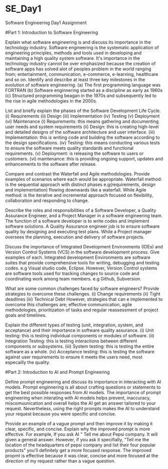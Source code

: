 # SE_Day1
Software Engineering Day1 Assignment

#Part 1: Introduction to Software Engineering

Explain what software engineering is and discuss its importance in the technology industry.
Software engineering is the systematic application of engineering principles, methods and tools used in developing and maintaining a high quality system software.
It's importance in the technology industry cannot be over emphasized because the creation of software apps has solved alot of peoples problem in the world ranging from; entertainment, communication, e-commerce, e-learning, healthcare and so on.
Identify and describe at least three key milestones in the evolution of software engineering.
(a) The first programming language was FORTRAN
(b) Software enginnering started as a discipline as early as 1960s
(c) Structured programming beagan in the 1970s and subsequently led to the rise in agile methodologies in the 2000s.

List and briefly explain the phases of the Software Development Life Cycle.
(i) Requirements (ii) Design (iii) Implementation (iv) Testing (v) Deployment (vi) Maintenance
(i) Requirements: this means gathering and documenting user needs and system requirements
(ii) Design: this is creating high-level and detailed designs of the software architecture and user interface.
(iii) Implementation: this is writing code and building the software according to the design specifications.
(iv) Testing: this means conducting various tests to ensure the software meets quality standards and functional requirements.
(v) Deployment: is releasing the software to users or customers.
(vi) maintenance: this is providing ongoing support, updates and enhancements to the software after release.

Compare and contrast the Waterfall and Agile methodologies. Provide examples of scenarios where each would be appropriate.
Waterfall method: is the sequential approach with distinct phases e.g(requirements, design and implementation) flowing downwards like a waterfall.
While Agile method: is the iterative and incremental approach focused on flexibility, collaboration and responding to change.

Describe the roles and responsibilities of a Software Developer, a Quality Assurance Engineer, and a Project Manager in a software engineering team.
The function of a software developer is to write codes and implement software solutions.
A Quality Assurance engineer job is to ensure software quality by designing and executing test plans.
While a Project manager oversees the planning, execution and delivery of software projects.

Discuss the importance of Integrated Development Environments (IDEs) and Version Control Systems (VCS) in the software development process. Give examples of each.
Integrated development Environments are software suites that provide comprehensive tools for writing, debugging and testing codes. e.g Visual studio code, Eclipse.
However, Version Control systems are software tools used for tracking changes to source code and coordinating work among team members. e.g Github, Subversion.


What are some common challenges faced by software engineers? Provide strategies to overcome these challenges.
(i) Change requirements (ii) Tight deadlines (iii) Technical Debt
However, strategies that can e implemented to overcome this challenges are; effective communication, agile methodologies, prioritization of tasks and regular reassessment of project goals and timelines.

Explain the different types of testing (unit, integration, system, and acceptance) and their importance in software quality assurance.
(i) Unit testing: this is testing individual components or modules of software.
(ii) Integration Testing: this is testing interactions between different components or subsystems.
(iii) System testing: this is testing the entire software as a whole.
(iv) Acceptance testing: this is testing the software against user requirements to ensure it meets the users need, most especailly the quality.

#Part 2: Introduction to AI and Prompt Engineering

Define prompt engineering and discuss its importance in interacting with AI models.
Prompt enginnering is all about crafting questions or statements to get the best possible responses from AI models.
The importance of prompt engineering when interating with AI models helps prevent, inaccuracy, miscomuunication and overall helps the AI get an answer tailored to your request. Nevertheless, using the right prompts makes the AI to understand your request because you were specific and concise.

Provide an example of a vague prompt and then improve it by making it clear, specific, and concise. Explain why the improved prompt is more effective.
For example, If you ask AI " Tell me about Pepsi company. It will given a general answer.
However, if you ask it specifially, "Tell me the location of the headquarters of pepsi company and list their four popular products" you'll definitely get a more focused response.
The improved propmt is effective because it was clear, concise and more focused at the direction of my request rather than a vague question.
